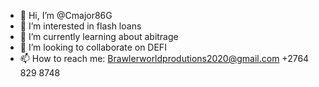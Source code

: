 - 👋 Hi, I’m @Cmajor86G
- 👀 I’m interested in flash loans
- 🌱 I’m currently learning about abitrage
- 💞️ I’m looking to collaborate on DEFI
- 📫 How to reach me: Brawlerworldprodutions2020@gmail.com 
                      +2764 829 8748

<!---
Cmajor86G/Cmajor86G is a ✨ special ✨ repository because its `README.md` (this file) appears on your GitHub profile.
You can click the Preview link to take a look at your changes.
--->
